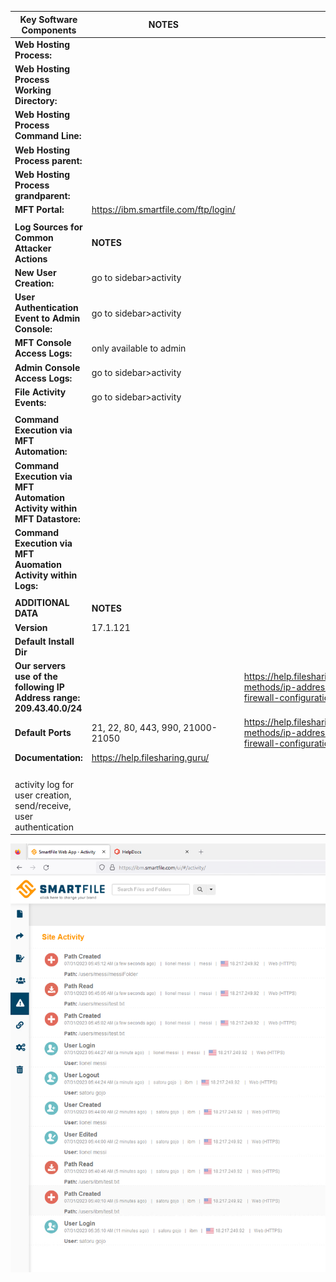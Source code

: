 | **Key Software Components**                                             | **NOTES**                              |                                                                                                  |
|-------------------------------------------------------------------------|----------------------------------------|--------------------------------------------------------------------------------------------------|
| **Web Hosting Process:**                                                |                                        |                                                                                                  |
| **Web Hosting Process Working Directory:**                              |                                        |                                                                                                  |
| **Web Hosting Process Command Line:**                                   |                                        |                                                                                                  |
| **Web Hosting Process parent:**                                         |                                        |                                                                                                  |
| **Web Hosting Process grandparent:**                                    |                                        |                                                                                                  |
| **MFT Portal:**                                                         | <https://ibm.smartfile.com/ftp/login/> |                                                                                                  |
|                                                                         |                                        |                                                                                                  |
| **Log Sources for Common Attacker Actions**                             | **NOTES**                              |                                                                                                  |
| **New User Creation:**                                                  | go to sidebar\>activity                |                                                                                                  |
| **User Authentication Event to Admin Console:**                         | go to sidebar\>activity                |                                                                                                  |
| **MFT Console Access Logs:**                                            | only available to admin                |                                                                                                  |
| **Admin Console Access Logs:**                                          | go to sidebar\>activity                |                                                                                                  |
| **File Activity Events:**                                               | go to sidebar\>activity                |                                                                                                  |
|                                                                         |                                        |                                                                                                  |
| **Command Execution via MFT Automation:**                               |                                        |                                                                                                  |
| **Command Execution via MFT Automation Activity within MFT Datastore:** |                                        |                                                                                                  |
| **Command Execution via MFT Auomation Activity within Logs:**           |                                        |                                                                                                  |
|                                                                         |                                        |                                                                                                  |
| **ADDITIONAL DATA**                                                     | **NOTES**                              |                                                                                                  |
| **Version**                                                             | 17.1.121                               |                                                                                                  |
| **Default Install Dir**                                                 |                                        |                                                                                                  |
| **Our servers use of the following IP Address range: 209.43.40.0/24**   |                                        | <https://help.filesharing.guru/connection-methods/ip-addresses-ports-and-firewall-configuration> |
| **Default Ports**                                                       | 21, 22, 80, 443, 990, 21000-21050      | <https://help.filesharing.guru/connection-methods/ip-addresses-ports-and-firewall-configuration> |
| **Documentation:**                                                      | <https://help.filesharing.guru/>       |                                                                                                  |
|                                                                         |                                        |                                                                                                  |
|                                                                         |                                        |                                                                                                  |
|                                                                         |                                        |                                                                                                  |
|                                                                         |                                        |                                                                                                  |
| activity log for user creation, send/receive, user authentication       |                                        |                                                                                                  |

![](media/135063f1d3ee14ca1a2dd4a35e779598.png)
